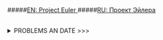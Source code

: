  #####[EN: Project Euler ](https://projecteuler.net/problem)
 #####[RU: Проект Эйлера](http://euler.jakumo.org/problems.html)
 
 
<br>
<details><summary>PROBLEMS AN DATE >>></summary>
 <p>
 
* Problem 1. 08.03.2019
* Problem 2. =

* Problem 3. 09.03.2019
* problem 4. =

* problem 5. 10.03.2019

</p>
</details>


